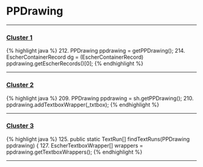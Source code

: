 # PPDrawing

***

### [Cluster 1](./1)
{% highlight java %}
212. PPDrawing ppdrawing = getPPDrawing();
214. EscherContainerRecord dg = (EscherContainerRecord) ppdrawing.getEscherRecords()[0];
{% endhighlight %}

***

### [Cluster 2](./2)
{% highlight java %}
209. PPDrawing ppdrawing = sh.getPPDrawing();
210. ppdrawing.addTextboxWrapper(_txtbox);
{% endhighlight %}

***

### [Cluster 3](./3)
{% highlight java %}
125. public static TextRun[] findTextRuns(PPDrawing ppdrawing) {
127.     EscherTextboxWrapper[] wrappers = ppdrawing.getTextboxWrappers();
{% endhighlight %}

***

